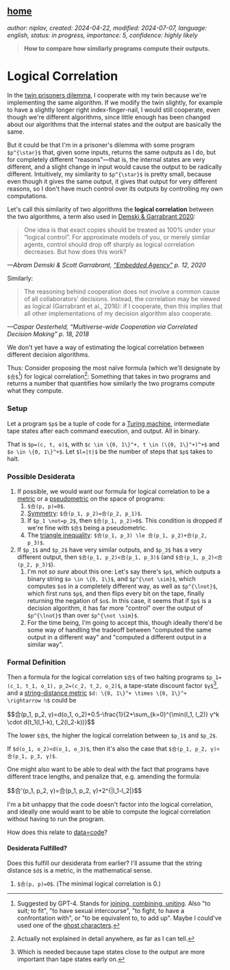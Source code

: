 [home](./index.md)
------------------

*author: niplav, created: 2024-04-22, modified: 2024-07-07, language: english, status: in progress, importance: 5, confidence: highly likely*

> __How to compare how similarly programs compute their outputs.__

Logical Correlation
====================

<!--TODO: wentworth post about eding programs as causal diagrams-->

In the [twin prisoners
dilemma](https://www.lesswrong.com/tag/psychological-twin-prisoner-s-dilemma),
I cooperate with my twin because we're implementing the same algorithm. If
we modify the twin slightly, for example to have a slightly longer right
index-finger-nail, I would still cooperate, even though we're different
algorithms, since little enough has been changed about our algorithms
that the internal states and the output are basically the same.

But it could be that I'm in a prisoner's dilemma with some program
`$p^{\star}$` that, given some inputs, returns the same outputs as I do,
but for completely different "reasons"—that is, the internal states
are very different, and a slight change in input would cause the output
to be radically different. Intuitively, my similarity to `$p^{\star}$`
is pretty small, because even though it gives the same output, it gives
that output for very different reasons, so I don't have much control
over its outputs by controlling my own computations.

Let's call this similarity of two algorithms the __logical correlation__
between the two algorithms, a term also used in [Demski & Garrabrant
2020](./cs/ai/alignment/agent_foundations/embedded_agency_demski_garrabrant_2020.pdf):

> One idea is that exact copies should be treated as 100% under
your “logical control”. For approximate models of you, or merely
similar agents, control should drop off sharply as logical correlation
decreases. But how does this work?

*—Abram Demski & Scott Garrabrant, [“Embedded Agency”](./cs/ai/alignment/agent_foundations/embedded_agency_demski_garrabrant_2020.pdf) p. 12, 2020*

Similarly:

> The reasoning behind cooperation does not involve a common cause of
all collaborators' decisions. Instead, the correlation may be viewed
as logical (Garrabrant et al., 2016): if I cooperate, then this implies
that all other implementations of my decision algorithm also cooperate.

*—Caspar Oesterheld, “Multiverse-wide Cooperation via Correlated Decision Making” p. 18, 2018*

We don't yet have a way of estimating the logical correlation between
different decision algorithms.

Thus: Consider proposing the most naïve formula (which we'll designate
by `$合$`[^2]) for logical correlation[^1]: Something that takes in
two programs and returns a number that quantifies how similarly the two
programs compute what they compute.

### Setup

Let a program `$p$` be a tuple of code for a [Turing
machine](https://en.wikipedia.org/wiki/Turing_Machine), intermediate
tape states after each command execution, and output. All in binary.

That is `$p=(c, t, o)$`, with `$c \in \{0, 1\}^+, t \in (\{0, 1\}^+)^+$` and `$o \in \{0, 1\}^+$`.
Let `$l=|t|$` be the number of steps that `$p$` takes to halt.

### Possible Desiderata

1. If possible, we would want our formula for logical correlation to be a [metric](https://en.wikipedia.org/wiki/Metric_space) or a [pseudometric](https://en.wikipedia.org/wiki/Pseudometric_space) on the space of programs:
	1. `$合(p, p)=0$`.
	2. [Symmetry](https://en.wikipedia.org/wiki/Symmetric_function): `$合(p_1, p_2)=合(p_2, p_1)$`.
	3. If `$p_1 \not=p_2$`, then `$合(p_1, p_2)>0$`. This condition is dropped if we're fine with `$合$` being a pseudometric.
	4. The [triangle inequality](https://en.wikipedia.org/wiki/Triangle_Inequality): `$合(p_1, p_3) \le 合(p_1, p_2)+合(p_2, p_3)$`.
2. If `$p_1$` and `$p_2$` have very similar outputs, and `$p_3$` has a very different output, then `$合(p_1, p_2)<合(p_1, p_3)$` (and `$合(p_1, p_2)<合(p_2, p_3)$`).
	1. I'm not *so sure* about this one: Let's say there's `$p$`, which outputs a binary string `$o \in \{0, 1\}$`, and `$p^{\not \sim}$`, which computes `$o$` in a completely different way, as well as `$p^{\lnot}$`, which first runs `$p$`, and then flips every bit on the tape, finally returning the negation of `$o$`. In this case, it seems that if `$p$` is a decision algorithm, it has far more "control" over the output of `$p^{\lnot}$` than over `$p^{\not \sim}$`.
	2. For the time being, I'm going to accept this, though ideally there'd be some way of handling the tradeoff between "computed the same output in a different way" and "computed a different output in a similar way".

### Formal Definition

Then a formula for the logical correlation `$合$` of two halting
programs `$p_1=(c_1, t_1, o_1), p_2=(c_2, t_2, o_2)$`, a tape-state
discount factor `$γ$`[^3], and a [string-distance metric](https://en.wikipedia.org/wiki/String_similarity_metric)
`$d: \{0, 1\}^+ \times \{0, 1\}^+ \rightarrow ℕ$` could be

<div>
        $$合(p_1, p_2, γ)=d(o_1, o_2)+0.5-\frac{1}{2+\sum_{k=0}^{\min(l_1, l_2)} γ^k \cdot d(t_1(l_1-k), t_2(l_2-k))}$$
</div>

The lower `$合$`, the higher the logical correlation between `$p_1$`
and `$p_2$`.

If `$d(o_1, o_2)<d(o_1, o_3)$`, then it's also the case that `$合(p_1, p_2, γ)<合(p_1, p_3, γ)$`.

One might also want to be able to deal with the fact that programs have
different trace lengths, and penalize that, e.g. amending the formula:

<div>
        $$合'(p_1, p_2, γ)=合(p_1, p_2, γ)+2^{|l_1-l_2|}$$
</div>

I'm a bit unhappy that the code doesn't factor into the logical
correlation, and ideally one would want to be able to compute the logical
correlation without having to run the program.

How does this relate to
[data=code](https://wiki.c2.com/?DataAndCodeAreTheSameThing)?

#### Desiderata Fulfilled?

Does this fulfill our desiderata from earlier? I'll assume that the
string distance `$d$` is a metric, in the mathematical sense.

1. `$合(p, p)=0$`. (The minimal logical correlation is 0.)

<!--TODO: check with brainfuck-->
<!--TODO: prove or disprove that this is a metric (or maybe a
pseudometric?—seems like there could the different programs with the
exactly same tape states…)-->

[^1]: Actually not explained in detail anywhere, as far as I can tell.
[^2]: Suggested by GPT-4. Stands for [joining, combining, uniting](https://en.wiktionary.org/wiki/%E5%90%88#Definitions). Also "to suit; to fit", "to have sexual intercourse", "to fight, to have a confrontation with", or "to be equivalent to, to add up". Maybe I could've used one of the [ghost characters](https://en.wikipedia.org/wiki/Ghost_characters).
[^3]: Which is needed because tape states close to the output are more important than tape states early on.
